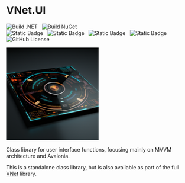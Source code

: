 # VNet.UI

![Build .NET](https://github.com/PrimeEagle/VNet.System/actions/workflows/build-dotnet.yml/badge.svg)&nbsp;&nbsp;&nbsp;![Build NuGet](https://github.com/PrimeEagle/VNet.System/actions/workflows/create-nuget.yml/badge.svg)<br>
![Static Badge](https://img.shields.io/badge/Latest_Build-v1.0.1.4-lightblue)&nbsp;&nbsp;&nbsp;![Static Badge](https://img.shields.io/badge/Latest_Release-v1.0.1-blue)&nbsp;&nbsp;&nbsp;![Static Badge](https://img.shields.io/badge/NuGet_Package-v1.0.1-blue)&nbsp;&nbsp;&nbsp;![Static Badge](https://img.shields.io/badge/.NET-8.0.100-darkblue)<br>
![GitHub License](https://img.shields.io/github/license/PrimeEagle/VNet.UI)

<img src="https://github.com/PrimeEagle/VNet.UI/blob/main/.img/logo.png?raw=true" width="250" />

Class library for user interface functions, focusing mainly on MVVM architecture and Avalonia.

This is a standalone class library, but is also available as part of the full [VNet](https://github.com/PrimeEagle/VNet) library.

